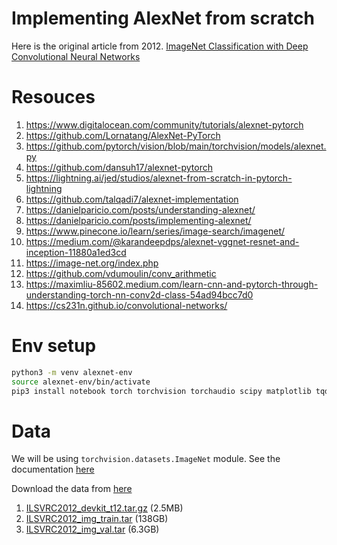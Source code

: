 # Implementing AlexNet from scratch

Here is the original article from 2012. [ImageNet Classification with Deep Convolutional
Neural Networks](https://proceedings.neurips.cc/paper/2012/file/c399862d3b9d6b76c8436e924a68c45b-Paper.pdf)

# Resouces

1. https://www.digitalocean.com/community/tutorials/alexnet-pytorch
2. https://github.com/Lornatang/AlexNet-PyTorch
3. https://github.com/pytorch/vision/blob/main/torchvision/models/alexnet.py
4. https://github.com/dansuh17/alexnet-pytorch
5. https://lightning.ai/jed/studios/alexnet-from-scratch-in-pytorch-lightning
6. https://github.com/talqadi7/alexnet-implementation
7. https://danielparicio.com/posts/understanding-alexnet/
8. https://danielparicio.com/posts/implementing-alexnet/
9. https://www.pinecone.io/learn/series/image-search/imagenet/
10. https://medium.com/@karandeepdps/alexnet-vggnet-resnet-and-inception-11880a1ed3cd
11. https://image-net.org/index.php
12. https://github.com/vdumoulin/conv_arithmetic
13. https://maximliu-85602.medium.com/learn-cnn-and-pytorch-through-understanding-torch-nn-conv2d-class-54ad94bcc7d0
14. https://cs231n.github.io/convolutional-networks/

# Env setup

```bash
python3 -m venv alexnet-env
source alexnet-env/bin/activate
pip3 install notebook torch torchvision torchaudio scipy matplotlib tqdm tensorboard
```

# Data

We will be using `torchvision.datasets.ImageNet` module. See the documentation
[here](https://pytorch.org/vision/main/generated/torchvision.datasets.ImageNet.html)

Download the data from [here](https://image-net.org/challenges/LSVRC/2012/2012-downloads.php)

1. [ILSVRC2012_devkit_t12.tar.gz](https://image-net.org/data/ILSVRC/2012/ILSVRC2012_devkit_t12.tar.gz) (2.5MB)
2. [ILSVRC2012_img_train.tar](https://image-net.org/data/ILSVRC/2012/ILSVRC2012_img_train.tar) (138GB)
3. [ILSVRC2012_img_val.tar](https://image-net.org/data/ILSVRC/2012/ILSVRC2012_img_val.tar) (6.3GB)
